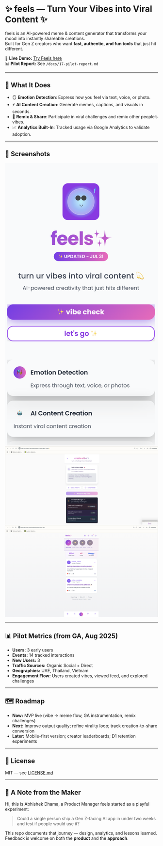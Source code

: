# ✨ feels — Turn Your Vibes into Viral Content ✨

feels is an AI-powered meme & content generator that transforms your mood into instantly shareable creations.  
Built for Gen Z creators who want **fast, authentic, and fun tools** that just hit different.

🔗 **Live Demo:** [Try Feels here](https://vibe-translator-abhishekdhama18.replit.app/)  
📊 **Pilot Report:** See `/docs/17-pilot-report.md`  

---

## 🎯 What It Does
- 🪞 **Emotion Detection**: Express how you feel via text, voice, or photo.  
- ⚡ **AI Content Creation**: Generate memes, captions, and visuals in seconds.  
- 🔄 **Remix & Share**: Participate in viral challenges and remix other people’s vibes.  
- 📈 **Analytics Built-In**: Tracked usage via Google Analytics to validate adoption.  

---

## 📸 Screenshots

![Landing](./docs/screenshots/feels-landing.png)  
![Create Vibe](./docs/screenshots/feels-create.png)  
![Feed](./docs/screenshots/feels-feed.png)   

---

## 📊 Pilot Metrics (from GA, Aug 2025)
- **Users:** 3 early users  
- **Events:** 14 tracked interactions  
- **New Users:** 3  
- **Traffic Sources:** Organic Social + Direct  
- **Geographies:** UAE, Thailand, Vietnam  
- **Engagement Flow:** Users created vibes, viewed feed, and explored challenges  

---

## 🗺 Roadmap
- **Now:** MVP live (vibe → meme flow, GA instrumentation, remix challenges)  
- **Next:** Improve output quality; refine virality loop; track creation-to-share conversion  
- **Later:** Mobile-first version; creator leaderboards; D1 retention experiments  

---

## 📄 License
MIT — see [LICENSE.md](./LICENSE.md)

---

## 🙌 A Note from the Maker
Hi, this is Abhishek Dhama, a Product Manager
feels started as a playful experiment:  
> Could a single person ship a Gen Z-facing AI app in under two weeks and test if people would use it?  

This repo documents that journey — design, analytics, and lessons learned.  
Feedback is welcome on both the **product** and the **approach**.  
